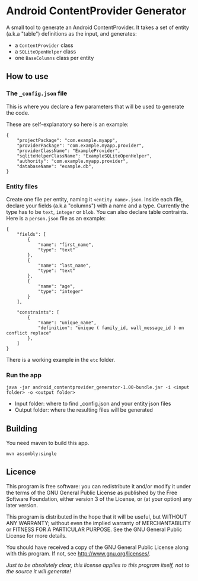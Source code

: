 Android ContentProvider Generator
=================================

A small tool to generate an Android ContentProvider.
It takes a set of entity (a.k.a "table") definitions as the input, and generates:
- a `ContentProvider` class
- a `SQLiteOpenHelper` class
- one `BaseColumns` class per entity 

How to use
----------

### The `_config.json` file

This is where you declare a few parameters that will be used to generate the code.

These are self-explanatory so here is an example:

	{
		"projectPackage": "com.example.myapp",
		"providerPackage": "com.example.myapp.provider",
		"providerClassName": "ExampleProvider",
		"sqliteHelperClassName": "ExampleSQLiteOpenHelper",
		"authority": "com.example.myapp.provider",
		"databaseName": "example.db",
	}

### Entity files

Create one file per entity, naming it `<entity name>.json`.
Inside each file, declare your fields (a.k.a "columns") with a name and a type. Currently the type has to be `text`, `integer` or `blob`.
You can also declare table contraints.
Here is a `person.json` file as an example:

	{
		"fields": [
			{
				"name": "first_name",
				"type": "text"
			},
			{
				"name": "last_name",
				"type": "text"
			},
			{
				"name": "age",
				"type": "integer"
			}
		],
		
		"constraints": [
			{
				"name": "unique_name",
				"definition": "unique ( family_id, wall_message_id ) on conflict replace"
			},
		]
	}

There is a working example in the `etc` folder.

### Run the app

`java -jar android_contentprovider_generator-1.00-bundle.jar -i <input folder> -o <output folder>`
- Input folder: where to find _config.json and your entity json files
- Output folder: where the resulting files will be generated

Building
--------

You need maven to build this app.

`mvn assembly:single`

Licence
-------

This program is free software: you can redistribute it and/or modify
it under the terms of the GNU General Public License as published by
the Free Software Foundation, either version 3 of the License, or
(at your option) any later version.

This program is distributed in the hope that it will be useful,
but WITHOUT ANY WARRANTY; without even the implied warranty of
MERCHANTABILITY or FITNESS FOR A PARTICULAR PURPOSE.  See the
GNU General Public License for more details.

You should have received a copy of the GNU General Public License
along with this program.  If not, see <http://www.gnu.org/licenses/>.

*Just to be absolutely clear, this license applies to this program itself,
not to the source it will generate!*
